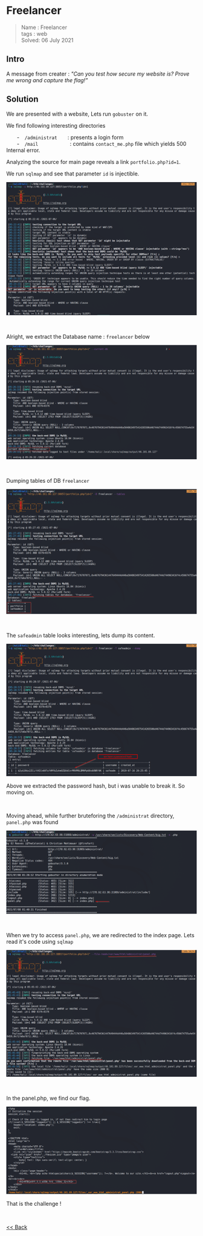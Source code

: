 # Freelancer
>Name : Freelancer<br/>
>tags : web<br/>
>Solved: 06 July 2021<br/>

## Intro
A message from creater :  _"Can you test how secure my website is? Prove me wrong and capture the flag!"_

## Solution
We are presented with a website, Lets run `gobuster` on it.


We find following interesting directories

  - `/administrat`  : presents a login form<br/>
  - `/mail`      : contains `contact_me.php` file which yields 500 Internal error.<br/>

Analyzing the source for main page reveals a link `portfolio.php?id=1`.

We run `sqlmap` and see that parameter `id` is injectible.

![](./images/freelancer2.png)

<br/>

Alright, we extract the Database name  : `freelancer` below

![Image3](./images/freelancer3.png)

<br/>

Dumping tables of DB `freelancer`

![](./images/freelancer4.png)

<br/>

The `safeadmin` table looks interesting, lets dump its content.

![](./images/freelancer5.png)

Above we extracted the password hash, but i was unable to break it. So moving on.

<br/>

Moving ahead, while further bruteforing the `/administrat` directory, `panel.php` was found

![](./images/freelancer6.png)

<br/>

When we try to access `panel.php`, we are redirected to the index page. Lets read it's code using `sqlmap`

![](./images/freelancer7.png)

<br/>

In the panel.php, we find our <span id=green>flag.</span>

![](./images/freelancer8.png)

That is the challenge !

<br/>

[<< Back](https://grey-fish.github.io/HTB/index.html)

